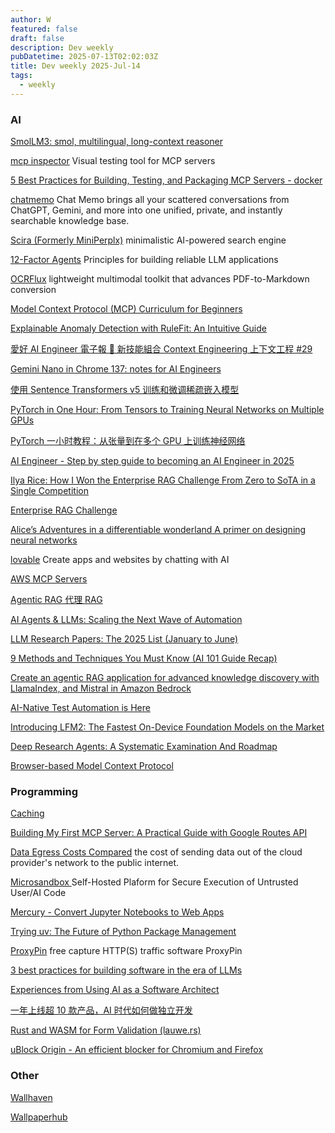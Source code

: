 ```yaml
---
author: W
featured: false
draft: false
description: Dev weekly
pubDatetime: 2025-07-13T02:02:03Z
title: Dev weekly 2025-Jul-14
tags:
  - weekly
---
```


### AI

[]()

[]()

[SmolLM3: smol, multilingual, long-context reasoner](https://huggingface.co/blog/smollm3)

[mcp inspector](https://github.com/modelcontextprotocol/inspector) Visual testing tool for MCP servers

[5 Best Practices for Building, Testing, and Packaging MCP Servers - docker](https://www.docker.com/blog/mcp-server-best-practices/)

[chatmemo](https://chatmemo.ai/) Chat Memo brings all your scattered conversations from ChatGPT, Gemini, and more into one unified, private, and instantly searchable knowledge base.

[Scira (Formerly MiniPerplx)](https://github.com/zaidmukaddam/scira) minimalistic AI-powered search engine

[12-Factor Agents](https://github.com/humanlayer/12-factor-agents) Principles for building reliable LLM applications

[OCRFlux](https://github.com/chatdoc-com/OCRFlux) lightweight multimodal toolkit that advances PDF-to-Markdown conversion

[Model Context Protocol (MCP) Curriculum for Beginners](https://github.com/microsoft/mcp-for-beginners)

[Explainable Anomaly Detection with RuleFit: An Intuitive Guide](https://towardsdatascience.com/explainable-anomaly-detection-with-rulefit-an-intuitive-guide/)

[愛好 AI Engineer 電子報 🚀 新技能組合 Context Engineering 上下文工程 #29](https://ihower.tw/blog/12933-aie-context-engineering)

[Gemini Nano in Chrome 137: notes for AI Engineers](https://www.swyx.io/gemini-nano)

[使用 Sentence Transformers v5 训练和微调稀疏嵌入模型](https://readit.plus/a/eGu5N/train-sparse-encoder)

[PyTorch in One Hour: From Tensors to Training Neural Networks on Multiple GPUs](https://sebastianraschka.com/teaching/pytorch-1h/)

[PyTorch 一小时教程：从张量到在多个 GPU 上训练神经网络](https://readit.site/a/kZp0m/pytorch-1h)

[AI Engineer - Step by step guide to becoming an AI Engineer in 2025](https://roadmap.sh/ai-engineer)

[Ilya Rice: How I Won the Enterprise RAG Challenge From Zero to SoTA in a Single Competition](https://abdullin.com/ilya/how-to-build-best-rag/)

[Enterprise RAG Challenge](https://abdullin.com/erc/)

[Alice’s Adventures in a differentiable wonderland A primer on designing neural networks](https://arxiv.org/pdf/2404.17625)

[lovable](https://lovable.dev/) Create apps and websites by chatting with AI

[AWS MCP Servers](https://github.com/awslabs/mcp)

[]()

[Agentic RAG 代理 RAG](https://readit.site/a/WHAhg/langgraph_agentic_rag)

[AI Agents & LLMs: Scaling the Next Wave of Automation](https://readit.plus/a/c9gie/llm-ai-agents)

[LLM Research Papers: The 2025 List (January to June)](https://magazine.sebastianraschka.com/p/llm-research-papers-2025-list-one)

[9 Methods and Techniques You Must Know (AI 101 Guide Recap)](https://www.turingpost.com/p/jan-jul-recap-tecni)

[Create an agentic RAG application for advanced knowledge discovery with LlamaIndex, and Mistral in Amazon Bedrock](https://readit.plus/a/QP5H2/create-an-agentic-rag-application-for-advanced-knowledge-discovery-with-llamaindex-and-mistral-in-amazon-bedrock)

[AI-Native Test Automation is Here](https://medium.com/google-cloud/ai-native-test-automation-is-here-5b096ac12851)

[Introducing LFM2: The Fastest On-Device Foundation Models on the Market](https://www.liquid.ai/blog/liquid-foundation-models-v2-our-second-series-of-generative-ai-models)

[Deep Research Agents: A Systematic Examination And Roadmap](https://readit.site/a/oCZWa/2506.18096v1)

[Browser-based Model Context Protocol](https://github.com/MiguelsPizza/WebMCP?utm_source=tldrwebdev)

[]()

[]()

[]()

[]()

[]()

[]()

[]()

[]()

[]()

[]()

[]()

[]()

[]()

### Programming

[Caching](https://planetscale.com/blog/caching)

[Building My First MCP Server: A Practical Guide with Google Routes API](https://www.workingsoftware.dev/building-my-first-mcp-server-a-practical-guide-with-google-routes-api/)

[Data Egress Costs Compared](https://getdeploying.com/reference/data-egress) the cost of sending data out of the cloud provider's network to the public internet.

[Microsandbox ](https://github.com/microsandbox/microsandbox) Self-Hosted Plaform for Secure Execution of Untrusted User/AI Code

[Mercury - Convert Jupyter Notebooks to Web Apps](https://github.com/mljar/mercury)

[Trying uv: The Future of Python Package Management](https://medium.com/techtofreedom/trying-uv-the-future-of-python-package-management-947e72420120)

[ProxyPin](https://github.com/wanghongenpin/proxypin?tab=readme-ov-file) free capture HTTP(S) traffic software ProxyPin

[3 best practices for building software in the era of LLMs](https://about.gitlab.com/blog/3-best-practices-for-building-software-in-the-era-of-llms/)

[Experiences from Using AI as a Software Architect](https://www.infoq.com/news/2025/07/using-AI-software-architect/)

[一年上线超 10 款产品，AI 时代如何做独立开发](https://www.infoq.cn/article/X7QETe70h8mEfvmkRJH4)

[]()

[Rust and WASM for Form Validation (lauwe.rs)](https://news.ycombinator.com/item?id=44463916)

[uBlock Origin - An efficient blocker for Chromium and Firefox](https://github.com/gorhill/uBlock)

[]()

[]()

[]()

[]()

[]()

[]()

[]()

[]()

[]()

[]()

[]()

[]()

### Other

[]()

[]()

[]()

[Wallhaven](https://wallhaven.cc/)

[Wallpaperhub](https://www.wallpaperhub.app/)

[]()

[]()

[]()

[]()

[]()

[]()

[]()

[]()

[]()

[]()

[]()

[]()

[]()

[]()

[]()

[]()

[]()

[]()

[]()

[]()

[]()

[]()

[]()

[]()

[]()

[]()

[]()

[]()

[]()

[]()

[]()

[]()

[]()
